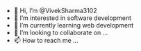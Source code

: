 - 👋 Hi, I’m @VivekSharma3102
- 👀 I’m interested in software development
- 🌱 I’m currently learning web development
- 💞️ I’m looking to collaborate on ...
- 📫 How to reach me ...

<!---
VivekSharma3102/VivekSharma3102 is a ✨ special ✨ repository because its `README.md` (this file) appears on your GitHub profile.
You can click the Preview link to take a look at your changes.
--->
